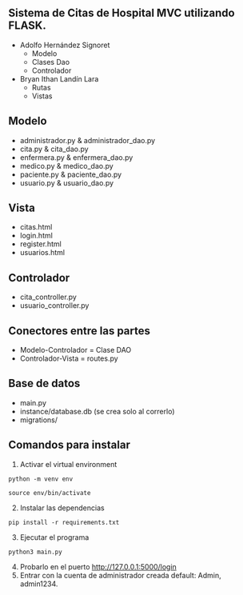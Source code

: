 ## Sistema de Citas de Hospital MVC utilizando FLASK.
- Adolfo Hernández Signoret
    - Modelo
    - Clases Dao
    - Controlador
- Bryan Ithan Landín Lara
    - Rutas
    - Vistas

## Modelo
- administrador.py & administrador_dao.py
- cita.py & cita_dao.py
- enfermera.py & enfermera_dao.py
- medico.py & medico_dao.py
- paciente.py & paciente_dao.py
- usuario.py & usuario_dao.py

## Vista
- citas.html
- login.html
- register.html
- usuarios.html

## Controlador
- cita_controller.py
- usuario_controller.py

## Conectores entre las partes
- Modelo-Controlador = Clase DAO
- Controlador-Vista = routes.py

## Base de datos
- main.py
- instance/database.db (se crea solo al correrlo)
- migrations/

## Comandos para instalar
1. Activar el virtual environment
```
python -m venv env
```
```
source env/bin/activate
```
2. Instalar las dependencias
```
pip install -r requirements.txt
```
3. Ejecutar el programa
```
python3 main.py
```
4. Probarlo en el puerto http://127.0.0.1:5000/login
5. Entrar con la cuenta de administrador creada default: Admin, admin1234.